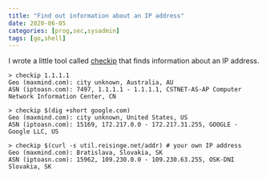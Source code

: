 ```yaml
---
title: "Find out information about an IP address"
date: 2020-06-05
categories: [prog,sec,sysadmin]
tags: [go,shell]
---
```


I wrote a little tool called [checkip](https://github.com/jreisinger/checkip) that finds information about an IP address.

```
> checkip 1.1.1.1
Geo (maxmind.com): city unknown, Australia, AU
ASN (iptoasn.com): 7497, 1.1.1.1 - 1.1.1.1, CSTNET-AS-AP Computer Network Information Center, CN

> checkip $(dig +short google.com)
Geo (maxmind.com): city unknown, United States, US
ASN (iptoasn.com): 15169, 172.217.0.0 - 172.217.31.255, GOOGLE - Google LLC, US

> checkip $(curl -s util.reisinge.net/addr) # your own IP address
Geo (maxmind.com): Bratislava, Slovakia, SK
ASN (iptoasn.com): 15962, 109.230.0.0 - 109.230.63.255, OSK-DNI Slovakia, SK
```
